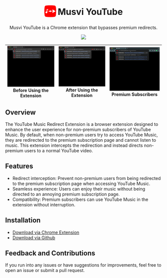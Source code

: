 <h1 align="center">
  <sub>
    <img  src="assets/icons/icon.png" height="38" width="38">
  </sub>
  Musvi YouTube
</h1>
<p align="center">
  Musvi YouTube is a Chrome extension that bypasses premium redirects.
</p>
<p align="center">
  <a href="https://chromewebstore.google.com/detail/efdhldepogfgcdfmangmmdaiakekbhlo">
    <img src="https://github.com/nuyhman/musvi-youtube/assets/96006602/2c749716-1124-495b-a5ac-4b1e3dfa26dc" />
  </a>
</p>

| ![before]Before Using the Extension | ![after]After Using the Extension | ![premium]Premium Subscribers |
| ----------------------------------- | --------------------------------- | ----------------------------- |

## Overview

The YouTube Music Redirect Extension is a browser extension designed to enhance the user experience for non-premium subscribers of YouTube Music. By default, when non-premium users try to access YouTube Music, they are redirected to the premium subscription page and cannot listen to music. This extension intercepts the redirection and instead directs non-premium users to a normal YouTube video.

## Features

- Redirect interception: Prevent non-premium users from being redirected to the premium subscription page when accessing YouTube Music.
- Seamless experience: Users can enjoy their music without being directed to an annoying premium subscription page.
- Compatibility: Premium subscribers can use YouTube Music in the extension without interruption.

## Installation

- [Download via Chrome Extension]
- [Download via Github]

## Feedback and Contributions

If you run into any issues or have suggestions for improvements, feel free to open an issue or submit a pull request.

[before]: assets/images/preview-before.webp
[after]: assets/images/preview-after.webp
[premium]: assets/images/preview-premium.webp
[Download via Github]: https://github.com/hokikie/musvi-youtube/archive/refs/tags/v1.0.0.zip
[Download via Chrome Extension]: https://chromewebstore.google.com/detail/efdhldepogfgcdfmangmmdaiakekbhlo
